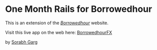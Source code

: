 # One Month Rails for Borrowedhour

This is an extension of the 
[*Borrowedhour*](http://borrowedhour.com) website.

Visit this live app on the web here: <a href="http://enigmatic-garden-7920.herokuapp.com/">BorrowedhourFX</a>

by [Sorabh Garg](https://www.linkedin.com/in/sorabhgarg)